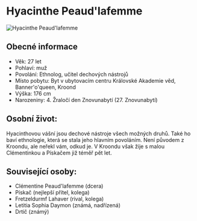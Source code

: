 # Hyacinthe Peaud'lafemme

![Hyacinthe Peaud'lafemme](https://lh3.googleusercontent.com/fUtDs86BeeHafFwn8U9X8XVxO-P64mlKk2Z-Yp9hk6soup-faZqZSEysHyMcCrn5ECdWQBLUZHYd_ZQyF8qC19MSS_yHiQeAd7JQgsKTqHbZtTC9pB6fjdbfsaYRFwHQKw=w1280)

## Obecné informace
- Věk: 27 let
- Pohlaví: muž
- Povolání: Ethnolog, učitel dechových nástrojů
- Místo pobytu: Byt v ubytovacím centru Královské Akademie věd, Banner'o'queen, Kroond
- Výška: 176 cm
- Narozeniny: 4. Žraločí den Znovunabytí (27. Znovunabytí)

## Osobní život:
Hyacinthovou vášní jsou dechové nástroje všech možných druhů. Také ho baví ethnologie, která se stala jeho hlavním povoláním. Není původem z Kroondu, ale neřekl vám, odkud je. V Kroondu však žije s malou Clémentinkou a Pískačem již téměř pět let.

## Související osoby:
- Clémentine Peaud'lafemme (dcera)
- Pískač (nejlepší přítel, kolega)
- Fretzeldurmf Lahaver (rival, kolega)
- Letitia Sophia Daymon (známá, nadřízená)
- Drtič (známý) 
